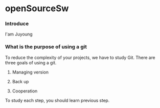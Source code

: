 # openSourceSw
### Introduce
I'am Juyoung

### What is the purpose of using a git
To reduce the complexity of your projects, we have to study Git. There are three goals of using a git. 

1. Managing version

2. Back up

3. Cooperation

To study each step, you should learn previous step.
